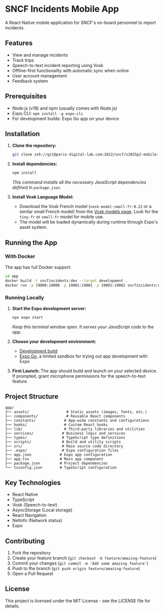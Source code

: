# SNCF Incidents Mobile App

A React Native mobile application for SNCF's on-board personnel to report incidents.

## Features

- View and manage incidents
- Track trips
- Speech-to-text incident reporting using Vosk
- Offline-first functionality with automatic sync when online
- User account management
- Feedback system

## Prerequisites

- Node.js (v18) and npm (usually comes with Node.js)
- Expo CLI: `npm install -g expo-cli`
- For development builds: Expo Go app on your device

## Installation

1.  **Clone the repository:**
    ```bash
    git clone ssh://git@paris-digital-lab.com:2012/sncf/s2025p2-mobile-app-incidents.git
    ```

2.  **Install dependencies:**
    ```bash
    npm install
    ```
    *This command installs all the necessary JavaScript dependencies defined in `package.json`.*

3.  **Install Vosk Language Model:**
    - Download the Vosk French model (`vosk-model-small-fr-0.22` or a similar small French model) from the [Vosk models page](https://alphacephei.com/vosk/models). Look for the `tiny-fr` or `small-fr` model for mobile use.
    - The model will be loaded dynamically during runtime through Expo's asset system.

## Running the App

### With Docker

The app has full Docker support:
```bash
cd app
docker build -t sncfincidents:dev --target development .
docker run -p 19000:19000 -p 19001:19001 -p 19002:19002 sncfincidents:dev
```

### Running Locally

1.  **Start the Expo development server:**
    ```bash
    npx expo start
    ```
    *Keep this terminal window open. It serves your JavaScript code to the app.*

2.  **Choose your development environment:**
    - [Development build](https://docs.expo.dev/develop/development-builds/introduction/)
    - [Expo Go](https://expo.dev/go), a limited sandbox for trying out app development with Expo

3.  **First Launch:** The app should build and launch on your selected device. If prompted, grant microphone permissions for the speech-to-text feature.

## Project Structure

```
app/
├── assets/                 # Static assets (images, fonts, etc.)
├── components/             # Reusable React components
├── constants/             # App-wide constants and configurations
├── hooks/                 # Custom React hooks
├── lib/                   # Third-party libraries and utilities
├── services/             # Business logic and services
├── types/                # TypeScript type definitions
├── scripts/              # Build and utility scripts
├── src/                  # Main source code directory
├── .expo/                # Expo configuration files
├── app.json             # Expo app configuration
├── app.tsx              # Main app component
├── package.json         # Project dependencies
└── tsconfig.json        # TypeScript configuration
```

## Key Technologies

- React Native
- TypeScript
- Vosk (Speech-to-text)
- AsyncStorage (Local storage)
- React Navigation
- NetInfo (Network status)
- Expo

## Contributing

1. Fork the repository
2. Create your feature branch (`git checkout -b feature/amazing-feature`)
3. Commit your changes (`git commit -m 'Add some amazing feature'`)
4. Push to the branch (`git push origin feature/amazing-feature`)
5. Open a Pull Request

## License

This project is licensed under the MIT License - see the LICENSE file for details.
